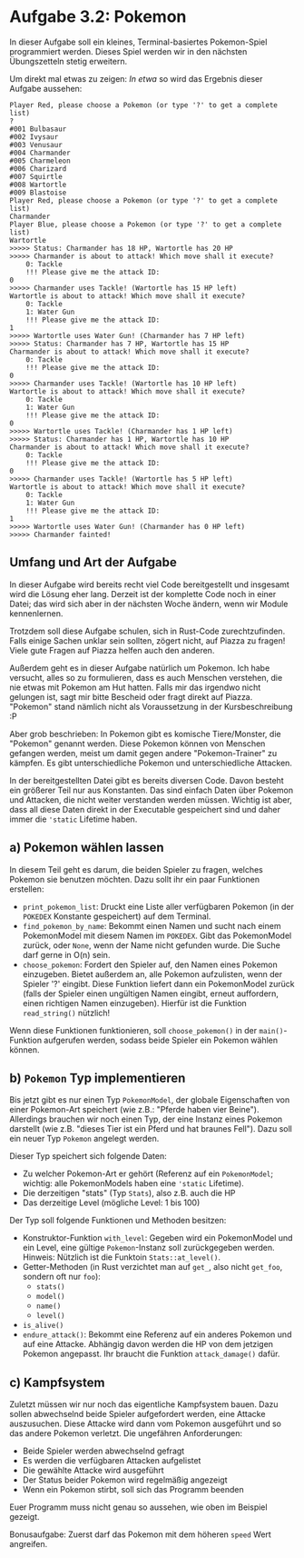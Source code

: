 Aufgabe 3.2: Pokemon
====================

In dieser Aufgabe soll ein kleines, Terminal-basiertes Pokemon-Spiel
programmiert werden.
Dieses Spiel werden wir in den nächsten Übungszetteln stetig erweitern.

Um direkt mal etwas zu zeigen: *In etwa* so wird das Ergebnis dieser Aufgabe
aussehen:

```
Player Red, please choose a Pokemon (or type '?' to get a complete list)
?
#001 Bulbasaur
#002 Ivysaur
#003 Venusaur
#004 Charmander
#005 Charmeleon
#006 Charizard
#007 Squirtle
#008 Wartortle
#009 Blastoise
Player Red, please choose a Pokemon (or type '?' to get a complete list)
Charmander
Player Blue, please choose a Pokemon (or type '?' to get a complete list)
Wartortle
>>>>> Status: Charmander has 18 HP, Wartortle has 20 HP
>>>>> Charmander is about to attack! Which move shall it execute?
    0: Tackle
    !!! Please give me the attack ID:
0
>>>>> Charmander uses Tackle! (Wartortle has 15 HP left)
Wartortle is about to attack! Which move shall it execute?
    0: Tackle
    1: Water Gun
    !!! Please give me the attack ID:
1
>>>>> Wartortle uses Water Gun! (Charmander has 7 HP left)
>>>>> Status: Charmander has 7 HP, Wartortle has 15 HP
Charmander is about to attack! Which move shall it execute?
    0: Tackle
    !!! Please give me the attack ID:
0
>>>>> Charmander uses Tackle! (Wartortle has 10 HP left)
Wartortle is about to attack! Which move shall it execute?
    0: Tackle
    1: Water Gun
    !!! Please give me the attack ID:
0
>>>>> Wartortle uses Tackle! (Charmander has 1 HP left)
>>>>> Status: Charmander has 1 HP, Wartortle has 10 HP
Charmander is about to attack! Which move shall it execute?
    0: Tackle
    !!! Please give me the attack ID:
0
>>>>> Charmander uses Tackle! (Wartortle has 5 HP left)
Wartortle is about to attack! Which move shall it execute?
    0: Tackle
    1: Water Gun
    !!! Please give me the attack ID:
1
>>>>> Wartortle uses Water Gun! (Charmander has 0 HP left)
>>>>> Charmander fainted!
```


## Umfang und Art der Aufgabe

In dieser Aufgabe wird bereits recht viel Code bereitgestellt und insgesamt
wird die Lösung eher lang. Derzeit ist der komplette Code noch in einer Datei;
das wird sich aber in der nächsten Woche ändern, wenn wir Module kennenlernen.

Trotzdem soll diese Aufgabe schulen, sich in Rust-Code zurechtzufinden. Falls
einige Sachen unklar sein sollten, zögert nicht, auf Piazza zu fragen! Viele
gute Fragen auf Piazza helfen auch den anderen.

Außerdem geht es in dieser Aufgabe natürlich um Pokemon. Ich habe versucht,
alles so zu formulieren, dass es auch Menschen verstehen, die nie etwas mit
Pokemon am Hut hatten. Falls mir das irgendwo nicht gelungen ist, sagt mir
bitte Bescheid oder fragt direkt auf Piazza. "Pokemon" stand nämlich nicht als
Voraussetzung in der Kursbeschreibung :P

Aber grob beschrieben: In Pokemon gibt es komische Tiere/Monster, die "Pokemon"
genannt werden. Diese Pokemon können von Menschen gefangen werden, meist um
damit gegen andere "Pokemon-Trainer" zu kämpfen. Es gibt unterschiedliche
Pokemon und unterschiedliche Attacken.

In der bereitgestellten Datei gibt es bereits diversen Code. Davon besteht ein
größerer Teil nur aus Konstanten. Das sind einfach Daten über Pokemon und
Attacken, die nicht weiter verstanden werden müssen. Wichtig ist aber, dass
all diese Daten direkt in der Executable gespeichert sind und daher immer die
`'static` Lifetime haben.


## a) Pokemon wählen lassen

In diesem Teil geht es darum, die beiden Spieler zu fragen, welches Pokemon sie
benutzen möchten. Dazu sollt ihr ein paar Funktionen erstellen:

- `print_pokemon_list`: Druckt eine Liste aller verfügbaren Pokemon (in der
  `POKEDEX` Konstante gespeichert) auf dem Terminal.
- `find_pokemon_by_name`: Bekommt einen Namen und sucht nach einem PokemonModel
  mit diesem Namen im `POKEDEX`. Gibt das PokemonModel zurück, oder `None`,
  wenn der Name nicht gefunden wurde. Die Suche darf gerne in O(n) sein.
- `choose_pokemon`: Fordert den Spieler auf, den Namen eines Pokemon einzugeben.
  Bietet außerdem an, alle Pokemon aufzulisten, wenn der Spieler '?' eingibt.
  Diese Funktion liefert dann ein PokemonModel zurück (falls der Spieler
  einen ungültigen Namen eingibt, erneut auffordern, einen richtigen Namen
  einzugeben). Hierfür ist die Funktion `read_string()` nützlich!

Wenn diese Funktionen funktionieren, soll `choose_pokemon()` in der `main()`-
Funktion aufgerufen werden, sodass beide Spieler ein Pokemon wählen können.



## b) `Pokemon` Typ implementieren

Bis jetzt gibt es nur einen Typ `PokemonModel`, der globale Eigenschaften von
einer Pokemon-Art speichert (wie z.B.: "Pferde haben vier Beine").
Allerdings brauchen wir noch einen Typ, der eine Instanz eines Pokemon
darstellt (wie z.B. "dieses Tier ist ein Pferd und hat braunes Fell").
Dazu soll ein neuer Typ `Pokemon` angelegt werden.

Dieser Typ speichert sich folgende Daten:

- Zu welcher Pokemon-Art er gehört (Referenz auf ein `PokemonModel`; wichtig:
  alle PokemonModels haben eine `'static` Lifetime).
- Die derzeitigen "stats" (Typ `Stats`), also z.B. auch die HP
- Das derzeitige Level (mögliche Level: 1 bis 100)

Der Typ soll folgende Funktionen und Methoden besitzen:

- Konstruktor-Funktion `with_level`: Gegeben wird ein PokemonModel und ein
  Level, eine gültige `Pokemon`-Instanz soll zurückgegeben werden. Hinweis:
  Nützlich ist die Funktoin `Stats::at_level()`.
- Getter-Methoden (in Rust verzichtet man auf `get_`, also nicht `get_foo`,
  sondern oft nur `foo`):
  - `stats()`
  - `model()`
  - `name() `
  - `level()`
- `is_alive()`
- `endure_attack()`: Bekommt eine Referenz auf ein anderes Pokemon und auf
  eine Attacke. Abhängig davon werden die HP von dem jetzigen Pokemon
  angepasst. Ihr braucht die Funktion `attack_damage()` dafür.


## c) Kampfsystem

Zuletzt müssen wir nur noch das eigentliche Kampfsystem bauen. Dazu sollen
abwechselnd beide Spieler aufgefordert werden, eine Attacke auszusuchen.
Diese Attacke wird dann vom Pokemon ausgeführt und so das andere Pokemon
verletzt. Die ungefähren Anforderungen:

- Beide Spieler werden abwechselnd gefragt
- Es werden die verfügbaren Attacken aufgelistet
- Die gewählte Attacke wird ausgeführt
- Der Status beider Pokemon wird regelmäßig angezeigt
- Wenn ein Pokemon stirbt, soll sich das Programm beenden

Euer Programm muss nicht genau so aussehen, wie oben im Beispiel gezeigt.

Bonusaufgabe: Zuerst darf das Pokemon mit dem höheren `speed` Wert angreifen.
